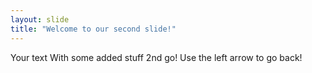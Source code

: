 ```yaml
---
layout: slide
title: "Welcome to our second slide!"
---
```

Your text With some added stuff 2nd go!
Use the left arrow to go back!